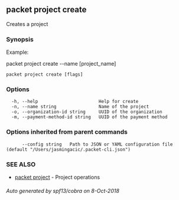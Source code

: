 ## packet project create

Creates a project

### Synopsis

Example:

packet project create --name [project_name]
  
  

```
packet project create [flags]
```

### Options

```
  -h, --help                       Help for create
  -n, --name string                Name of the project
  -o, --organization-id string     UUID of the organization
  -m, --payment-method-id string   UUID of the payment method
```

### Options inherited from parent commands

```
      --config string   Path to JSON or YAML configuration file (default "/Users/jasmingacic/.packet-cli.json")
```

### SEE ALSO

* [packet project](packet_project.md)	 - Project operations

###### Auto generated by spf13/cobra on 8-Oct-2018
